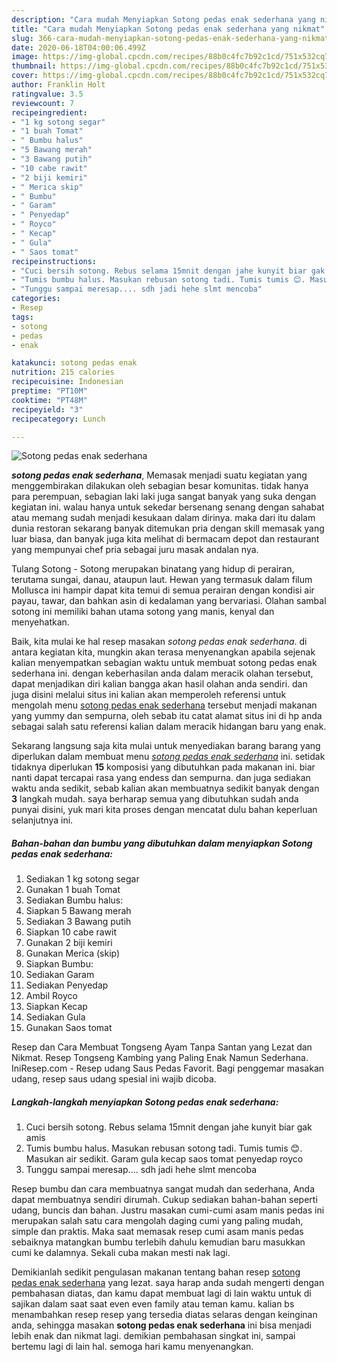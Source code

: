```yaml
---
description: "Cara mudah Menyiapkan Sotong pedas enak sederhana yang nikmat"
title: "Cara mudah Menyiapkan Sotong pedas enak sederhana yang nikmat"
slug: 366-cara-mudah-menyiapkan-sotong-pedas-enak-sederhana-yang-nikmat
date: 2020-06-18T04:00:06.499Z
image: https://img-global.cpcdn.com/recipes/88b0c4fc7b92c1cd/751x532cq70/sotong-pedas-enak-sederhana-foto-resep-utama.jpg
thumbnail: https://img-global.cpcdn.com/recipes/88b0c4fc7b92c1cd/751x532cq70/sotong-pedas-enak-sederhana-foto-resep-utama.jpg
cover: https://img-global.cpcdn.com/recipes/88b0c4fc7b92c1cd/751x532cq70/sotong-pedas-enak-sederhana-foto-resep-utama.jpg
author: Franklin Holt
ratingvalue: 3.5
reviewcount: 7
recipeingredient:
- "1 kg sotong segar"
- "1 buah Tomat"
- " Bumbu halus"
- "5 Bawang merah"
- "3 Bawang putih"
- "10 cabe rawit"
- "2 biji kemiri"
- " Merica skip"
- " Bumbu"
- " Garam"
- " Penyedap"
- " Royco"
- " Kecap"
- " Gula"
- " Saos tomat"
recipeinstructions:
- "Cuci bersih sotong. Rebus selama 15mnit dengan jahe kunyit biar gak amis"
- "Tumis bumbu halus. Masukan rebusan sotong tadi. Tumis tumis 😊. Masukan air sedikit. Garam gula kecap saos tomat penyedap royco"
- "Tunggu sampai meresap.... sdh jadi hehe slmt mencoba"
categories:
- Resep
tags:
- sotong
- pedas
- enak

katakunci: sotong pedas enak 
nutrition: 215 calories
recipecuisine: Indonesian
preptime: "PT10M"
cooktime: "PT48M"
recipeyield: "3"
recipecategory: Lunch

---
```



![Sotong pedas enak sederhana](https://img-global.cpcdn.com/recipes/88b0c4fc7b92c1cd/751x532cq70/sotong-pedas-enak-sederhana-foto-resep-utama.jpg)

<b><i>sotong pedas enak sederhana</i></b>, Memasak menjadi suatu kegiatan yang menggembirakan dilakukan oleh sebagian besar komunitas. tidak hanya para perempuan, sebagian laki laki juga sangat banyak yang suka dengan kegiatan ini. walau hanya untuk sekedar bersenang senang dengan sahabat atau memang sudah menjadi kesukaan dalam dirinya. maka dari itu dalam dunia restoran sekarang banyak ditemukan pria dengan skill memasak yang luar biasa, dan banyak juga kita melihat di bermacam depot dan restaurant yang mempunyai chef pria sebagai juru masak andalan nya.

Tulang Sotong - Sotong merupakan binatang yang hidup di perairan, terutama sungai, danau, ataupun laut. Hewan yang termasuk dalam filum Mollusca ini hampir dapat kita temui di semua perairan dengan kondisi air payau, tawar, dan bahkan asin di kedalaman yang bervariasi. Olahan sambal sotong ini memiliki bahan utama sotong yang manis, kenyal dan menyehatkan.

Baik, kita mulai ke hal resep masakan <i>sotong pedas enak sederhana</i>. di antara kegiatan kita, mungkin akan terasa menyenangkan apabila sejenak kalian menyempatkan sebagian waktu untuk membuat sotong pedas enak sederhana ini. dengan keberhasilan anda dalam meracik olahan tersebut, dapat menjadikan diri kalian bangga akan hasil olahan anda sendiri. dan juga disini melalui situs ini kalian akan memperoleh referensi untuk mengolah menu <u>sotong pedas enak sederhana</u> tersebut menjadi makanan yang yummy dan sempurna, oleh sebab itu catat alamat situs ini di hp anda sebagai salah satu referensi kalian dalam meracik hidangan baru yang enak.


Sekarang langsung saja kita mulai untuk menyediakan barang barang yang diperlukan dalam membuat menu <u><i>sotong pedas enak sederhana</i></u> ini. setidak tidaknya diperlukan <b>15</b> komposisi yang dibutuhkan pada makanan ini. biar nanti dapat tercapai rasa yang endess dan sempurna. dan juga sediakan waktu anda sedikit, sebab kalian akan membuatnya sedikit banyak dengan <b>3</b> langkah mudah. saya berharap semua yang dibutuhkan sudah anda punyai disini, yuk mari kita proses dengan mencatat dulu bahan keperluan selanjutnya ini.

<!--inarticleads1-->

##### Bahan-bahan dan bumbu yang dibutuhkan dalam menyiapkan Sotong pedas enak sederhana:

1. Sediakan 1 kg sotong segar
1. Gunakan 1 buah Tomat
1. Sediakan  Bumbu halus:
1. Siapkan 5 Bawang merah
1. Sediakan 3 Bawang putih
1. Siapkan 10 cabe rawit
1. Gunakan 2 biji kemiri
1. Gunakan  Merica (skip)
1. Siapkan  Bumbu:
1. Sediakan  Garam
1. Sediakan  Penyedap
1. Ambil  Royco
1. Siapkan  Kecap
1. Sediakan  Gula
1. Gunakan  Saos tomat


Resep dan Cara Membuat Tongseng Ayam Tanpa Santan yang Lezat dan Nikmat. Resep Tongseng Kambing yang Paling Enak Namun Sederhana. IniResep.com - Resep udang Saus Pedas Favorit. Bagi penggemar masakan udang, resep saus udang spesial ini wajib dicoba. 

<!--inarticleads2-->

##### Langkah-langkah menyiapkan Sotong pedas enak sederhana:

1. Cuci bersih sotong. Rebus selama 15mnit dengan jahe kunyit biar gak amis
1. Tumis bumbu halus. Masukan rebusan sotong tadi. Tumis tumis 😊. Masukan air sedikit. Garam gula kecap saos tomat penyedap royco
1. Tunggu sampai meresap.... sdh jadi hehe slmt mencoba


Resep bumbu dan cara membuatnya sangat mudah dan sederhana, Anda dapat membuatnya sendiri dirumah. Cukup sediakan bahan-bahan seperti udang, buncis dan bahan. Justru masakan cumi-cumi asam manis pedas ini merupakan salah satu cara mengolah daging cumi yang paling mudah, simple dan praktis. Maka saat memasak resep cumi asam manis pedas sebaiknya matangkan bumbu terlebih dahulu kemudian baru masukkan cumi ke dalamnya. Sekali cuba makan mesti nak lagi. 

Demikianlah sedikit pengulasan makanan tentang bahan resep <u>sotong pedas enak sederhana</u> yang lezat. saya harap anda sudah mengerti dengan pembahasan diatas, dan kamu dapat membuat lagi di lain waktu untuk di sajikan dalam saat saat even even family atau teman kamu. kalian bs menambahkan resep resep yang tersedia diatas selaras dengan keinginan anda, sehingga masakan <b>sotong pedas enak sederhana</b> ini bisa menjadi lebih enak dan nikmat lagi. demikian pembahasan singkat ini, sampai bertemu lagi di lain hal. semoga hari kamu menyenangkan.
